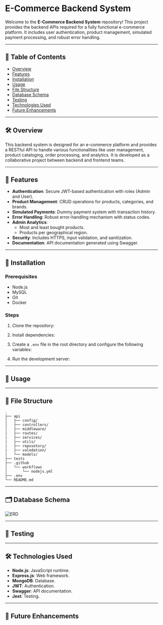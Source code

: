 
# E-Commerce Backend System

Welcome to the **E-Commerce Backend System** repository! This project provides the backend APIs required for a fully functional e-commerce platform. It includes user authentication, product management, simulated payment processing, and robust error handling.

---

## 📑 Table of Contents

- [Overview](#overview)
- [Features](#features)
- [Installation](#installation)
- [Usage](#usage)
- [File Structure](#file-structure)
- [Database Schema](#database-schema)
- [Testing](#testing)
- [Technologies Used](#technologies-used)
- [Future Enhancements](#future-enhancements)

---

## 🛠️ Overview

This backend system is designed for an e-commerce platform and provides a RESTful API to handle various functionalities like user management, product cataloging, order processing, and analytics. It is developed as a collaborative project between backend and frontend teams.

---

## 🌟 Features

- **Authentication**: Secure JWT-based authentication with roles (Admin and User).
- **Product Management**: CRUD operations for products, categories, and brands.
- **Simulated Payments**: Dummy payment system with transaction history.
- **Error Handling**: Robust error-handling mechanism with status codes.
- **Admin Analytics**:
  - Most and least bought products.
  - Products per geographical region.
- **Security**: Includes HTTPS, input validation, and sanitization.
- **Documentation**: API documentation generated using Swagger.

---

## 🚀 Installation

### Prerequisites
- Node.js
- MySQL
- Git
- Docker 

### Steps

1. Clone the repository:
   

2. Install dependencies:
  

3. Create a `.env` file in the root directory and configure the following variables:
   

4. Run the development server:
  

---

## 📖 Usage

---

## 📂 File Structure

```plaintext
.
├── api
│   ├── config/
│   ├── controllers/
│   ├── middleware/
|   ├── routes/
|   ├── services/
|   ├── utils/
|   ├── reposetory/
|   ├── valedation/
│   └── models/
├── tests
├── .github
│   └── workflows
│       └── nodejs.yml
├── .env
└── README.md
```



---

## 🗂️ Database Schema

![ERD](https://github.com/user-attachments/assets/5346ba61-e2ba-4d47-a36a-99979ea6d429)

---

## 🧪 Testing


---

## 🛠️ Technologies Used

- **Node.js**: JavaScript runtime.
- **Express.js**: Web framework.
- **MongoDB**: Database.
- **JWT**: Authentication.
- **Swagger**: API documentation.
- **Jest**: Testing.

---

## 🔮 Future Enhancements






